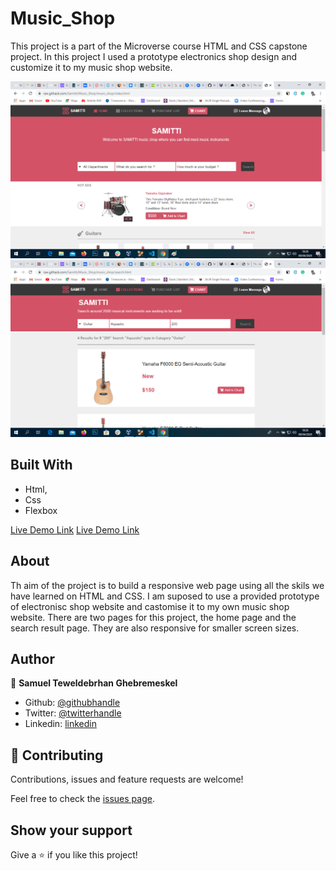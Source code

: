 # Music_Shop

This project is a part of the Microverse course HTML and CSS capstone project. In this project I used a prototype electronics shop design and customize it to my music shop website.

![screenshot 1](images/home_screen_shoot.png) 
![screenshot 1](images/search_screen_shot.png) 


## Built With

- Html,
- Css
- Flexbox

[Live Demo Link](https://raw.githack.com/Samitti/Music_Shop/music_shop/index.html)
[Live Demo Link](https://raw.githack.com/Samitti/Music_Shop/music_shop/search.html)


## About

Th aim of the project is to build a responsive web page using all the skils we have learned on HTML and CSS. I am suposed to use a provided prototype of electronisc shop website and castomise it to my own music shop website. There are two pages for this project, the home page and the search result page. They are also responsive for smaller screen sizes.

## Author

👤 **Samuel Teweldebrhan Ghebremeskel**

- Github: [@githubhandle](https://github.com/Samitti)
- Twitter: [@twitterhandle](https://twitter.com/Samuel63734232)
- Linkedin: [linkedin](https://www.linkedin.com/in/samuel-ghebremeskel-29685811a/)

## 🤝 Contributing

Contributions, issues and feature requests are welcome!

Feel free to check the [issues page](https://github.com/Samitti/Newsweek-clone/issues).

## Show your support

Give a ⭐️ if you like this project!



